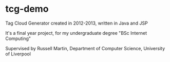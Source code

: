 tcg-demo
========

Tag Cloud Generator created in 2012-2013, written in Java and JSP

It's a final year project, for my undergraduate degree "BSc Internet Computing"

Supervised by Russell Martin, Department of Computer Science, University of Liverpool

